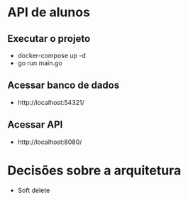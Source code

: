# API de alunos

## Executar o projeto
 - docker-compose up -d
 - go run main.go

## Acessar banco de dados
 - http://localhost:54321/

## Acessar API
 - http://localhost:8080/

# Decisões sobre a arquitetura
 - Soft delete